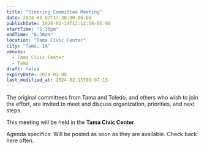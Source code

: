 ```yaml
---
title: "Steering Committee Meeting"
date: 2024-03-07T17:30:00-06:00
publishDate: 2024-02-14T12:12:50-06:00
startTime: "5:30pm"
endTime: "6:30pm"
location: "Tama Civic Center"
city: "Tama, IA"
venues:
  - Tama Civic Center
  - Tama
draft: false
expiryDate: 2024-03-08
last_modified_at: 2024-02-15T09:07:15
--- 
```


The original committees from Tama and Toledo, and others who wish to join the effort, are invited to meet and discuss organization, priorities, and next steps.

This meeting will be held in the **Tama Civic Center**.

Agenda specifics:  Will be posted as soon as they are available. Check back here often.   

<!-- {{< embed-pdf url="../../pdfs/HH-Agenda-February-1-2024.pdf" >}} -->

<!-- ![June 2023 Agenda](images/Healthy-Hometown-Agenda-for-June-2023.png)  -->